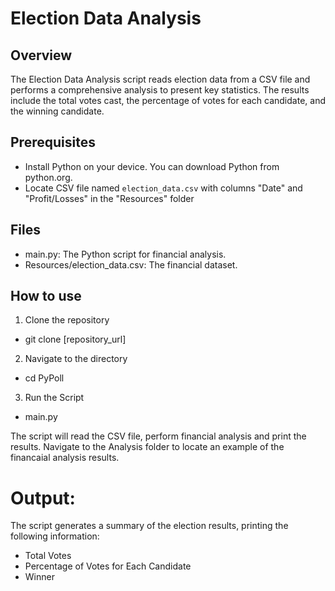 # Election Data Analysis
## Overview
The Election Data Analysis script reads election data from a CSV file and performs a comprehensive analysis to present key statistics. The results include the total votes cast, the percentage of votes for each candidate, and the winning candidate.

## Prerequisites
- Install Python on your device. You can download Python from python.org. 
- Locate CSV file named `election_data.csv` with columns "Date" and "Profit/Losses" in the "Resources" folder

## Files
- main.py: The Python script for financial analysis.
- Resources/election_data.csv: The financial dataset.


## How to use
1. Clone the repository
- git clone [repository_url]

2. Navigate to the directory
- cd PyPoll

3. Run the Script
- main.py

The script will read the CSV file, perform financial analysis and print the results. Navigate to the Analysis folder to locate an example of the financaial analysis results.

# Output:
The script generates a summary of the election results, printing the following information:

- Total Votes
- Percentage of Votes for Each Candidate
- Winner

